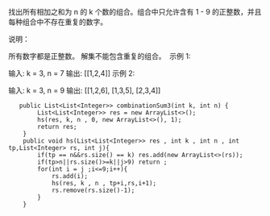 找出所有相加之和为 n 的 k 个数的组合。组合中只允许含有 1 - 9 的正整数，并且每种组合中不存在重复的数字。

说明：

所有数字都是正整数。
解集不能包含重复的组合。 
示例 1:

输入: k = 3, n = 7
输出: [[1,2,4]]
示例 2:

输入: k = 3, n = 9
输出: [[1,2,6], [1,3,5], [2,3,4]]

```
   public List<List<Integer>> combinationSum3(int k, int n) {
        List<List<Integer>> res = new ArrayList<>();
        hs(res, k, n , 0, new ArrayList<>(), 1);
        return res;
    }
    public void hs(List<List<Integer>> res , int k , int n , int tp,List<Integer> rs, int j){
        if(tp == n&&rs.size() == k) res.add(new ArrayList<>(rs));
        if(tp>n||rs.size()>=k||j>9) return ;
        for(int i = j ;i<=9;i++){
            rs.add(i);
            hs(res, k , n , tp+i,rs,i+1);
            rs.remove(rs.size()-1);
        }
    }
```